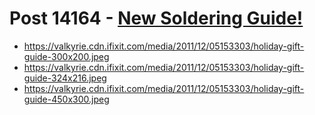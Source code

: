# Post 14164 - [New Soldering Guide!](https://www.ifixit.com/News/14164/new-soldering-guide)

- https://valkyrie.cdn.ifixit.com/media/2011/12/05153303/holiday-gift-guide-300x200.jpeg
- https://valkyrie.cdn.ifixit.com/media/2011/12/05153303/holiday-gift-guide-324x216.jpeg
- https://valkyrie.cdn.ifixit.com/media/2011/12/05153303/holiday-gift-guide-450x300.jpeg
